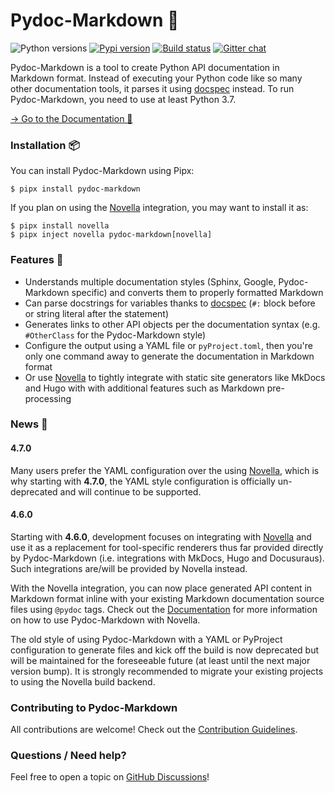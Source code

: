 # Pydoc-Markdown 📃

![Python versions](https://img.shields.io/pypi/pyversions/pydoc-markdown?style=for-the-badge)
[![Pypi version](https://img.shields.io/pypi/v/pydoc-markdown?style=for-the-badge)](https://pypi.org/project/pydoc-markdown/)
[![Build status](https://img.shields.io/github/workflow/status/NiklasRosenstein/pydoc-markdown/Python%20package?style=for-the-badge)](https://github.com/NiklasRosenstein/pydoc-markdown/actions)
[![Gitter chat](https://img.shields.io/badge/Chat-On%20Gitter-%2386f4e4?style=for-the-badge)](https://gitter.im/NiklasRosenstein/pydoc-markdown)

Pydoc-Markdown is a tool to create Python API documentation in Markdown format. Instead of executing your Python
code like so many other documentation tools, it parses it using [docspec][] instead. To run Pydoc-Markdown, you
need to use at least Python 3.7.

[→ Go to the Documentation 📘][Documentation]

  [contrib]: https://github.com/NiklasRosenstein/pydoc-markdown/blob/develop/.github/CONTRIBUTING.md
  [docspec]: https://niklasrosenstein.github.io/docspec/
  [Documentation]: https://niklasrosenstein.github.io/pydoc-markdown/
  [MkDocs]: https://www.mkdocs.org/
  [Novella]: https://niklasrosenstein.github.io/novella/
  [Novella build backend]: https://niklasrosenstein.github.io/pydoc-markdown/usage/novella/

### Installation 📦

You can install Pydoc-Markdown using Pipx:

    $ pipx install pydoc-markdown

If you plan on using the [Novella][] integration, you may want to install it as:

    $ pipx install novella
    $ pipx inject novella pydoc-markdown[novella]

### Features 🌟

* Understands multiple documentation styles (Sphinx, Google, Pydoc-Markdown specific) and converts them to properly
  formatted Markdown
* Can parse docstrings for variables thanks to [docspec][] (`#:` block before or string literal after the statement)
* Generates links to other API objects per the documentation syntax (e.g. `#OtherClass` for the Pydoc-Markdown style)
* Configure the output using a YAML file or `pyProject.toml`, then you're only one command away to generate the
  documentation in Markdown format
* Or use [Novella][] to tightly integrate with static site generators like MkDocs and Hugo with with additional
  features such as Markdown pre-processing

### News 📢

#### 4.7.0

Many users prefer the YAML configuration over the using [Novella][], which is why starting with __4.7.0__, the YAML
style configuration is officially un-deprecated and will continue to be supported.

#### 4.6.0

Starting with __4.6.0__, development focuses on integrating with [Novella][] and use it as a replacement for
tool-specific renderers thus far provided directly by Pydoc-Markdown (i.e. integrations with MkDocs, Hugo and
Docusuraus). Such integrations are/will be provided by Novella instead.

With the Novella integration, you can now place generated API content in Markdown format inline with your
existing Markdown documentation source files using `@pydoc` tags. Check out the [Documentation][] for more
information on how to use Pydoc-Markdown with Novella.

The old style of using Pydoc-Markdown with a YAML or PyProject configuration to generate files and kick off the
build is now deprecated but will be maintained for the foreseeable future (at least until the next major version
bump). It is strongly recommended to migrate your existing projects to using the Novella build backend.

### Contributing to Pydoc-Markdown

All contributions are welcome! Check out the [Contribution Guidelines][contrib].

### Questions / Need help?

Feel free to open a topic on [GitHub Discussions](https://github.com/NiklasRosenstein/pydoc-markdown/discussions)!
